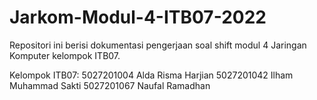 # Jarkom-Modul-4-ITB07-2022
Repositori ini berisi dokumentasi pengerjaan soal shift modul 4 Jaringan Komputer kelompok ITB07.

Kelompok ITB07:
5027201004 Alda Risma Harjian
5027201042 Ilham Muhammad Sakti
5027201067 Naufal Ramadhan
